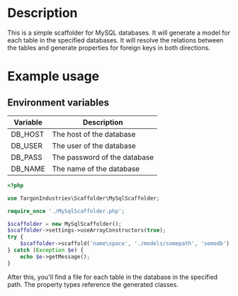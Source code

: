 # Description

This is a simple scaffolder for MySQL databases. It will generate a model for each table in the specified databases.
It will resolve the relations between the tables and generate properties for foreign keys in both directions.

# Example usage

## Environment variables

| Variable | Description                  |
|----------|------------------------------|
| DB_HOST  | The host of the database     |
| DB_USER  | The user of the database     |
| DB_PASS  | The password of the database |
| DB_NAME  | The name of the database     |

```php
<?php

use TargonIndustries\Scaffolder\MySqlScaffolder;

require_once './MySqlScaffolder.php';

$scaffolder = new MySqlScaffolder();
$scaffolder->settings->useArrayConstructors(true);
try {
    $scaffolder->scaffold('name\space', './models/somepath', 'somedb');
} catch (Exception $e) {
    echo $e->getMessage();
}
```

After this, you'll find a file for each table in the database in the specified path. The property types reference the generated classes.